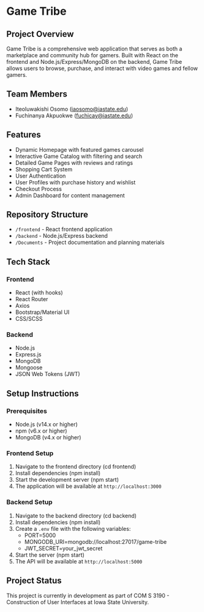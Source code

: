 # Game Tribe

## Project Overview
Game Tribe is a comprehensive web application that serves as both a marketplace and community hub for gamers. Built with React on the frontend and Node.js/Express/MongoDB on the backend, Game Tribe allows users to browse, purchase, and interact with video games and fellow gamers.

## Team Members
- Iteoluwakishi Osomo (iaosomo@iastate.edu)
- Fuchinanya Akpuokwe (fuchicay@iastate.edu)

## Features
- Dynamic Homepage with featured games carousel
- Interactive Game Catalog with filtering and search
- Detailed Game Pages with reviews and ratings
- Shopping Cart System
- User Authentication
- User Profiles with purchase history and wishlist
- Checkout Process
- Admin Dashboard for content management

## Repository Structure
- `/frontend` - React frontend application
- `/backend` - Node.js/Express backend
- `/Documents` - Project documentation and planning materials

## Tech Stack
### Frontend
- React (with hooks)
- React Router
- Axios
- Bootstrap/Material UI
- CSS/SCSS

### Backend
- Node.js
- Express.js
- MongoDB
- Mongoose
- JSON Web Tokens (JWT)

## Setup Instructions

### Prerequisites
- Node.js (v14.x or higher)
- npm (v6.x or higher)
- MongoDB (v4.x or higher)

### Frontend Setup
1. Navigate to the frontend directory (cd frontend)
2. Install dependencies (npm install)
3. Start the development server (npm start)
4. The application will be available at `http://localhost:3000`

### Backend Setup
1. Navigate to the backend directory (cd backend)
2. Install dependencies (npm install)
3. Create a `.env` file with the following variables:
    - PORT=5000
    - MONGODB_URI=mongodb://localhost:27017/game-tribe
    - JWT_SECRET=your_jwt_secret
4. Start the server (npm start)
5. The API will be available at `http://localhost:5000`

## Project Status
This project is currently in development as part of COM S 3190 - Construction of User Interfaces at Iowa State University.

